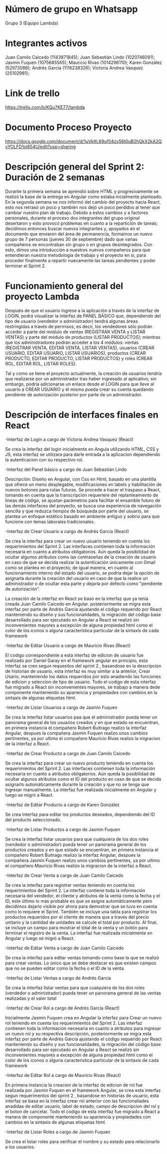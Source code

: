 # Número de grupo en Whatsapp

Grupo 3 (Equipo Lambda)

# Integrantes activos
Juan Camilo Caicedo (1143871845); 
Juan Sebastián Lindo (1020746091); 
Jasmin Fuquen (1075685565); 
Mauricio Rivas (1014296110); 
Karen González (52973086); 
Andrés García (1116238326); 
Victoria Andrea Vasquez (25102981); 

# Link de trello
https://trello.com/b/KQu7KE77/lambda

# Documento Proceso Proyecto
https://docs.google.com/document/d/1uVkItL69uf04zv56t0uB2hQkX2kA2QvYOLFD1ol654U/edit?usp=sharing

# Descripción general del Sprint 2: Duración de 2 semanas

Durante la primera semana se aprendió sobre HTML y progresivamente se realizó la base de la entrega en Angular como estaba incialmente planteado. En la segunda semana se nos informó del cambio del proyecto hacia React, esto nos retrasó un poco y también nos dejó un poco perdidos al tener que cambiar nuestro plan de trabajo. Debido a estos cambios y a factores personales, durante el proceso dos integrantes del grupo original desertaron y esto provocó problemas en cuanto a la repartición de tareas; decidimos entonces buscar nuevos integrantes y, apoyados en el documento que enviaron del área de permanencia, formamos un nuevo grupo de 7 personas (jueves 30 de septiembre) dado que varias compañeros se encontraban sin grupo o en grupos desintegrados. Con esto, dimos una introducción a nuestros nuevos compañeros para que entendieran nuestra metodología de trabajo y el proyecto en sí, para proceder finalmente a repartir nuevamente las tareas pendientes y poder terminar el Sprint 2. 

# Funcionamiento general del proyecto Lambda

Después de que el usuario ingrese a la aplicación a través de la interfaz de LOGIN, podrá visualizar la interfaz de PANEL BÁSICO que, dependiendo del tipo de usuario (vendedor o administrador) tendrá algunas áreas restringidas a través de permisos, es decir, los vendedores sólo podrán acceder a parte del módulo de ventas (REGISTRAR VENTA y LISTAR VENTAS) y parte del módulo de productos (LISTAR PRODUCTOS); mientras que los administradores podrán acceder a los 4 módulos: ventas (REGISTRAR VENTA, EDITAR VENTA, LISTAR VENTAS), usuarios (CREAR USUARIO, EDITAR USUARIO, LISTAR USUARIOS), productos (CREAR PRODUCTO, EDITAR PRODUCTO, LISTAR PRODUCTOS) y roles (CREAR ROL, EDITAR ROL, LISTAR ROLES).

Tal y como se tiene el proyecto actualmente, la creación de usuarios tendría que realizarse por un administrador tras haber ingresado al aplicativo; sin embargo, podría adicionarse un enlace desde el LOGIN para que lleve al usuario a CREAR USUARIO y él mismo pueda crear su cuenta quedando pendiente de autorización posterior por parte de un administrador.

# Descripción de interfaces finales en React

-Interfaz de Login a cargo de Victoria Andrea Vasquez (React) 

Se crea la interfaz del login inicialmente en Angula utilizando HTML, CSS y JS, esta interfaz se utilizara para darle entrada a la aplicacion dependiendo la autenticacion con su respectivo rol.

-Interfaz del Panel básico a cargo de Juan Sebastián Lindo

Descripción: Diseño en Angular, con Css en Html, basado en una plantilla que ofrece un menú desplegable, modificaciones en labels y habilitación de nuevos botones para rutas futuras. Se procede a hacer el traspaso a React, tomando en cuenta que la transcripción requeriere del replanteamiento de lineas de código, se ajustan parámetros para facilitar el ensamble futuro de las demás interfaces del proyecto, se busca una experiencia de navegación sencilla y que reduzca tiempos de búsqueda por parte del usuario, se plantea un enfoque estético basado en ambiente antiguo y sobrio para que  funcione con temas laborales tradicionales.


-Interfaz de Crear Usuario a cargo de Andrés García (React)

Se crea la interfaz para crear un nuevo usuario teniendo en cuenta los requerimientos del Sprint 2. Las interfaces contienen toda la información necesaria en cuanto a atributos obligatorios. Aún queda la posibilidad de ocultar algunos atributos como las contraseñas de la creación de usuario en caso de que se decida realizar la autenticación únicamente con Gmail como se plantea en el proyecto; de igual manera, en cuanto al funcionamiento interno del estado del usuario, se podría dejar la opción de asignarla durante la creación del usuario en caso de que la realice un administrador o de ocultar esta parte y dejarla por defecto como "pendiente de autorización".

La creación de la interfaz en React se basó en la interfaz que ya tenía creada Juan Camilo Caicedo en Angular. posteriormente se migra esta interfaz por parte de Andrés García ajustando el código requerido por React manteniendo su diseño y sus funcionalidades, la migración del código base desarrollado para ser ejecutado en Angular a React se realizó sin inconvenientes mayores a excepción de alguna propiedad html como el color de los iconos o alguna característica particular de la sintaxis de cada framework

-Interfaz de Editar Usuario a cargo de Mauricio Rivas (React) 

El codigo correspondiente a esta interfaz de edicion de usuario fue realizado por Daniel Garay en el framework angular en principio, esta interfaz se creo segun requesitos del sprint 2 , basandose en la descripcion de historias de usuario, esta interfaz es muy similar a la anterior, Crear Usario, manteniendo los datos requeridos por esto anadiendo las funciones de edicion y seleccion de tipo de usuario. Todo el codigo de esta interfaz fue migrado a React sin inconvenientes mayores, se trabajo a manera dede componente manteniendo su apariencia y propiedades con cambios en la sintaxis de algunas etiquetas html.

-Interfaz de Listar Usuarios a cargo de Jasmin Fuquen

Se crea la interfaz listar usuarios paa que el administrador pueda tener un panorama general de los usuarios creados y en que estado se encuentran, en primera instancia el compañero Robert Buitrago realizo la interfaz Angular, despues la compañera Jasmin Fuquen realizo unos cambios pertinentes, ya por ultimo el compañero Mauricio Rivas realizo la migracion de la interfaz a React.

-Interfaz de Crear Producto a cargo de Juan Camilo Caicedo

Se crea la interfaz para crear un nuevo producto teniendo en cuenta los requerimientos del Sprint 2. Las interfaces contienen toda la información necesaria en cuanto a atributos obligatorios. Aún queda la posibilidad de ocultar algunos atributos como el ID del producto en caso de que se decida asignarlo automáticamente durante la creación y que no se tenga que ingresar manualmente. La interfaz fue realizada inicialmente en Angular y luego se migró a React.

-Interfaz de Editar Producto a cargo de Karen González

Se crea Interfaz para editar los productos deseados, dependiendo del ID del producto seleccionado.

-Interfaz de Listar Productos a cargo de Jasmin Fuquen

Se crea la interfaz listar usuarios para que cualquiera de los dos roles (vendedor o administrador) pueda tener un panorama general de los productos creados y en que estado se encuentran, en primera instancia el compañero Robert Buitrago realizo la interfaz Angular, despues la compañera Jasmin Fuquen realizo unos cambios pertinentes, ya por ultimo el compañero Mauricio Rivas realizo la migracion de la interfaz a React.

-Interfaz de Crear Venta a cargo de Juan Camilo Caicedo

Se crea la interfaz para registrar ventas teniendo en cuenta los requerimientos del Sprint 2. La interfaz contiene toda la información necesaria del vendedor, el cliente y atributos de la venta como la fecha y el ID, este último lo más probable es que se asigne automáticamente pero decidimos dejarlo visible por ahora para demostrar que se tuvo en cuenta como lo requiere el Sprint. También se incluye una tabla para registrar los productos requeridos por el cliente de manera que a través del precio unitario y la cantidad de unidades se calcule el total por producto. Al final, se incluye un campo para mostrar el total de la venta y un botón para terminar el registro de la venta. La interfaz fue realizada inicialmente en Angular y luego se migró a React.

-Interfaz de Editar Venta a cargo de Juan Camilo Caicedo

Se crea la interfaz para editar ventas tomando como base la que se realizó para crear ventas. Lo único que se debe destacar es que existen campos que no se pueden editar como la fecha o el ID de la venta.

-Interfaz de Listar Ventas a cargo de Andrés García

Se crea la interfaz listar ventas para que cualquiera de los dos roles (vendedor o administrador) pueda tener un panorama general de las ventas realizadas y el valor total

-Interfaz de Crear Rol a cargo de Andrés García (React) 

Inicialmente Jasmin Fuquen crea en Angular la interfaz para Crear un nuevo rol teniendo en cuenta los requerimientos del Sprint 2. Las interfaz contienen toda la información necesaria en cuanto a atributos para ingresar un nuevo rol y su respectiva descripción, posteriormente se migra esta interfaz por parte de Andrés García ajustando el código requerido por React manteniendo su diseño y sus funcionalidades, la migración del código base desarrollado para ser ejecutado en Angular a React se realizó sin inconvenientes mayores a excepción de alguna propiedad html como el color de los iconos o alguna característica particular de la sintaxis de cada framework

-Interfaz de Editar Rol a cargo de Mauricio Rivas (React) 

En primera instancia la creacion de la interfaz de edicion de rol fue realizada por Jasmin Fuquen en el framework Angular, se crea esta interfaz segun requerimentos del sprint 2 , basandose en historias de usuario, esta interfaz se basa en la interfaz crear rol anterior con las funcionaliades anadidas de editar usuario, label de estado, campo de descripcion del rol y el boton de cancelar. Todo el codigo de esta interfaz fue migrado a React a manera de componente manteniendo su apariencia y propiedades con cambios en la sintaxis de algunas etiquetas html.

-Interfaz de Listar Roles a cargo de Jasmin Fuquen

Se crea el listar roles para verificar el nombre y su estado para relacionarlo a los usuarios.
